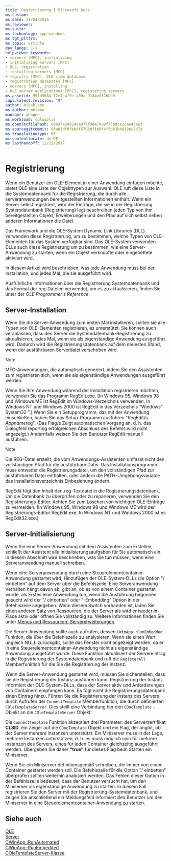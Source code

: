 ```yaml
---
title: Registrierung | Microsoft Docs
ms.custom: 
ms.date: 11/04/2016
ms.reviewer: 
ms.suite: 
ms.technology: cpp-windows
ms.tgt_pltfrm: 
ms.topic: article
dev_langs: C++
helpviewer_keywords:
- servers [MFC], initializing
- initializing servers [MFC]
- OLE, registration
- installing servers [MFC]
- registry [MFC], OLE item database
- registration databases [MFC]
- servers [MFC], installing
- OLE server applications [MFC], registering servers
ms.assetid: 991d5684-72c1-4f9e-a09a-9184ed12bbb9
caps.latest.revision: "9"
author: mikeblome
ms.author: mblome
manager: ghogen
ms.workload: cplusplus
ms.openlocfilehash: c0b97a249246a9f7f9d47880f75bdce2ca643ae3
ms.sourcegitcommit: 8fa8fdf0fbb4f57950f1e8f4f9b81b4d39ec7d7a
ms.translationtype: MT
ms.contentlocale: de-DE
ms.lasthandoff: 12/21/2017
---
```

# <a name="registration"></a>Registrierung
Wenn ein Benutzer ein OLE-Element in einer Anwendung einfügen möchte, bietet OLE eine Liste der Objekttypen zur Auswahl. OLE ruft diese Liste in die Systemdatenbank für die Registrierung, die durch alle serveranwendungen bereitgestellten Informationen enthält. Wenn ein Server selbst registriert, wird der Einträge, die sie in der Registrierung Systemdatenbank (Registrierung) legt beschreiben jeden Typ von ihm bereitgestellten Objekt, Erweiterungen und den Pfad auf sich selbst neben anderen Informationen die Datei.  
  
 Das Framework und die OLE-System Dynamic Link Libraries (DLL) verwenden diese Registrierung, um zu bestimmen, welche Typen von OLE-Elementen für das System verfügbar sind. Das OLE-System verwenden DLLs auch diese Registrierung um zu bestimmen, wie eine Server-Anwendung zu starten, wenn ein Objekt verknüpfte oder eingebettete aktiviert wird.  
  
 In diesem Artikel wird beschrieben, was jede Anwendung muss bei der Installation, und jedes Mal, die sie ausgeführt wird.  
  
 Ausführliche Informationen über die Registrierung Systemdatenbank und das Format der reg-Dateien verwendet, um es zu aktualisieren, finden Sie unter der *OLE Programmer's Reference*.  
  
##  <a name="_core_server_installation"></a>Server-Installation  
 Wenn Sie die Server-Anwendung zum ersten Mal installieren, sollten sie alle Typen von OLE-Elementen registrieren, es unterstützt. Sie können auch veranlassen, dass den Server die Systemdatenbank-Registrierung zu aktualisieren, jedes Mal, wenn sie als eigenständige Anwendung ausgeführt wird. Dadurch wird die Registrierungsdatenbank auf dem neuesten Stand, wenn der ausführbaren Serverdatei verschoben wird.  
  
> [!NOTE]
>  MFC-Anwendungen, die automatisch generiert, indem Sie den Assistenten zum registrieren sich, wenn sie als eigenständige Anwendungen ausgeführt werden.  
  
 Wenn Sie Ihre Anwendung während der Installation registrieren möchten, verwenden Sie das Programm RegEdit.exe. (In Windows 95, Windows 98 und Windows ME ist RegEdit im Windows-Verzeichnis verwenden. In Windows NT und Windows 2000 ist RegEdit in das Verzeichnis "Windows" System32 ".) Wenn Sie ein Setupprogramm, das mit der Anwendung einschließen, haben Sie das Setup-Programm ausführen "RegEdit/s *Appname*reg". (Das Flag/s Zeigt automatischen Vorgang an, d. h. das Dialogfeld reporting erfolgreichen Abschluss des Befehls wird nicht angezeigt.) Andernfalls weisen Sie den Benutzer RegEdit manuell ausführen.  
  
> [!NOTE]
>  Die REG-Datei erstellt, die vom Anwendungs-Assistenten umfasst nicht den vollständigen Pfad für die ausführbare Datei. Das Installationsprogramm muss entweder die Registrierungsdatei, um den vollständigen Pfad zur ausführbaren Datei enthalten, oder ändern die PATH-Umgebungsvariable das Installationsverzeichnis Einbeziehung ändern.  
  
 RegEdit fügt den Inhalt der .reg-Textdatei in die Registrierungsdatenbank. Um die Datenbank zu überprüfen oder zu reparieren, verwenden Sie den Registrierungs-Editor. Achten Sie zum Löschen von wichtigen OLE-Einträge zu vermeiden. (In Windows 95, Windows 98 und Windows ME wird der Registrierungs-Editor RegEdit.exe. In Windows NT und Windows 2000 ist es RegEdit32.exe.)  
  
##  <a name="_core_server_initialization"></a>Server-Initialisierung  
 Wenn Sie eine Server-Anwendung mit dem Assistenten zum Erstellen, schließt der Assistent alle Initialisierungsaufgaben für Sie automatisch ein. In diesem Abschnitt wird beschrieben, was Sie tun müssen, wenn eine Serveranwendung manuell schreiben.  
  
 Wenn eine Serveranwendung durch eine Steuerelementcontainer-Anwendung gestartet wird, Hinzufügen der OLE-System-DLLs die Option "/ einbetten" auf dem Server über die Befehlszeile. Eine Serveranwendung Verhalten hängt davon ab, gibt an, ob es von einem Container gestartet wurde, als Erstes eine Anwendung tun, wenn die Ausführung begonnen gesucht wird der "/ einbetten" oder "-Embedding" Option in der Befehlszeile angegeben. Wenn diesem Switch vorhanden ist, laden Sie einen anderen Satz von Ressourcen, die der Server als wird entweder in-Place aktiv oder öffnen Sie vollständig zu. Weitere Informationen finden Sie unter [Menüs und Ressourcen: Servererweiterungen](../mfc/menus-and-resources-server-additions.md).  
  
 Die Server-Anwendung sollte auch aufrufen, dessen `CWinApp::RunEmbedded` Funktion, die über die Befehlszeile zu analysieren. Wenn sie einen Wert ungleich NULL zurückgibt, sollte das Fenster nicht angezeigt werden, da er in eine Steuerelementcontainer-Anwendung nicht als eigenständige Anwendung ausgeführt wurde. Diese Funktion aktualisiert der Servereintrag in die Registrierung der Systemdatenbank und ruft die `RegisterAll` Memberfunktion für die Sie die Registrierung der Instanz.  
  
 Wenn die Server-Anwendung gestartet wird, müssen Sie sicherstellen, dass sie die Registrierung der Instanz ausführen kann. Registrierung der Instanz informiert der OLE-System-DLLs, dass der Server aktiv und Anforderungen von Containern empfangen kann. Es fügt nicht die Registrierungsdatenbank einen Eintrag hinzu. Führen Sie die Registrierung der Instanz des Servers durch Aufrufen der `ConnectTemplate` Memberfunktion, die durch definierten `COleTemplateServer`. Dies stellt eine Verbindung her den `CDocTemplate` -Objekt an die `COleTemplateServer` Objekt.  
  
 Die `ConnectTemplate` Funktion akzeptiert drei Parameter: des Serverzertifikat **CLSID**, ein Zeiger auf die `CDocTemplate` Objekt und ein Flag, der angibt, ob der Server mehrere Instanzen unterstützt. Ein Miniserver muss in der Lage, mehrere Instanzen unterstützen, d. h. es muss möglich sein für mehrere Instanzen des Servers, eines für jeden Container gleichzeitig ausgeführt werden. Übergeben Sie daher **"true"** für dieses Flag beim Starten ein Miniserver.  
  
 Wenn Sie ein Miniserver definitionsgemäß schreiben, die immer von einem Container gestartet werden soll. Die Befehlszeile für die Option "/ einbetten" überprüfen sollten weiterhin analysiert werden. Das Fehlen dieser Option in der Befehlszeile bedeutet, dass der Benutzer versucht hat, um den Miniserver als eigenständige Anwendung zu starten. In diesem Fall registrieren Sie den Server mit der Registrierung-Systemdatenbank, und zeigen Sie anschließend ein Meldungsfeld informiert den Benutzer um den Miniserver in eine Steuerelementcontainer-Anwendung zu starten.  
  
## <a name="see-also"></a>Siehe auch  
 [OLE](../mfc/ole-in-mfc.md)   
 [Server](../mfc/servers.md)   
 [CWinApp::RunAutomated](../mfc/reference/cwinapp-class.md#runautomated)   
 [CWinApp::RunEmbedded](../mfc/reference/cwinapp-class.md#runembedded)   
 [COleTemplateServer-Klasse](../mfc/reference/coletemplateserver-class.md)
